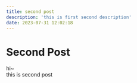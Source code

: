 ```yaml
---
title: second post
description: 'this is first second description'
date: 2023-07-31 12:02:18
---
```

# Second Post

hi~  
this is second post